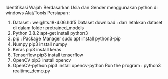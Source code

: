 Identifikasi Wajah Berdasarkan Usia dan Gender menggunakan python di windows
Alat/Tools Persiapan :

1. Dataset : weights.18-4.06.hdf5
Dataset download :
dan letakkan dataset di dalam folder pretrained_models
2. Python 3.8.2
apt-get install python3
3. pip : Package Manager
sudo apt install python3-pip
4. Numpy
pip3 install numpy
5. Keras
pip3 install keras
6. Tenserflow
pip3 install tenserflow
7. OpenCV
pip3 install opencv
8. OpenCV-python
pip3 install opencv-python
Run the program :
python3 realtime_demo.py
